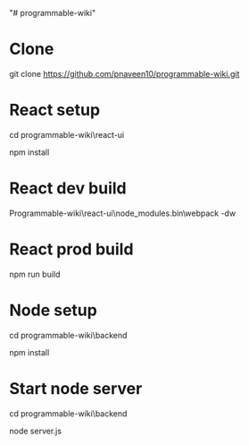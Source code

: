 "# programmable-wiki"

# Clone
git clone https://github.com/pnaveen10/programmable-wiki.git

# React setup
cd programmable-wiki\react-ui

npm install

# React dev build
Programmable-wiki\react-ui\node_modules\.bin\webpack -dw

# React prod build
npm run build

# Node setup
cd programmable-wiki\backend

npm install

# Start node server
cd programmable-wiki\backend

node server.js
